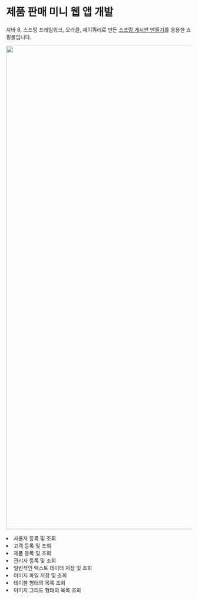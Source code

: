 # 제품 판매 미니 웹 앱 개발

자바 8, 스프링 프레임워크, 오라클, 제이쿼리로 만든 [스프링 게시판 만들기](https://github.com/kuzuro/board)를 응용한 쇼핑몰입니다.

<img src="https://cdn.inflearn.com/public/files/courses/330081/9e4336c1-22b7-42e1-abb6-540cedb867e8/blob" alt="" width="1307" style="display: block; margin-left: auto; margin-right: auto;">
<ul></ul><li>사용자 등록 및 조회</li>
<li>고객 등록 및 조회</li>
<li>제품 등록 및 조회</li>
<li>관리자 등록 및 조회</li>
<li>일반적인 텍스트 데이터 저장 및 조회</li>
<li>이미지 파일 저장 및 조회</li>
<li>테이블 형태의 목록 조회</li>
<li>이미지 그리드 형태의 목록 조회</li></ul>
